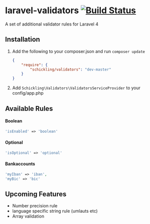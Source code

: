 laravel-validators [![Build Status](https://travis-ci.org/schickling/laravel-validators.png?branch=master)](https://travis-ci.org/schickling/laravel-validators)
==================

A set of additional validator rules for Laravel 4

## Installation

1. Add the following to your composer.json and run `composer update`

    ```json
    {
        "require": {
            "schickling/validators": "dev-master"
        }
    }
    ```

2. Add `Schickling\Validators\ValidatorsServiceProvider` to your config/app.php

## Available Rules

#### Boolean
```php
'isEnabled' => 'boolean'
```

#### Optional
```php
'isOptional' => 'optional'
```

#### Bankaccounts
```php
'myIban' => 'iban',
'myBic' => 'bic'
```


## Upcoming Features

* Number precision rule
* language specific string rule (umlauts etc)
* Array validation
